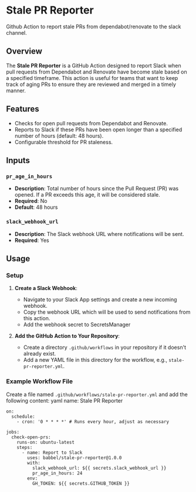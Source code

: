 # Stale PR Reporter
Github Action to report stale PRs from dependabot/renovate to the slack channel.

## Overview
The **Stale PR Reporter** is a GitHub Action designed to report Slack when pull requests from Dependabot and Renovate have become stale based on a specified timeframe. This action is useful for teams that want to keep track of aging PRs to ensure they are reviewed and merged in a timely manner.

## Features
- Checks for open pull requests from Dependabot and Renovate.
- Reports to Slack if these PRs have been open longer than a specified number of hours (default: 48 hours).
- Configurable threshold for PR staleness.

## Inputs

### `pr_age_in_hours`
- **Description**: Total number of hours since the Pull Request (PR) was opened. If a PR exceeds this age, it will be considered stale.
- **Required**: No
- **Default**: 48 hours

### `slack_webhook_url`
- **Description**: The Slack webhook URL where notifications will be sent.
- **Required**: Yes

## Usage

### Setup
1. **Create a Slack Webhook**:
   - Navigate to your Slack App settings and create a new incoming webhook.
   - Copy the webhook URL which will be used to send notifications from this action.
   - Add the webhook secret to SecretsManager

2. **Add the GitHub Action to Your Repository**:
   - Create a directory `.github/workflows` in your repository if it doesn't already exist.
   - Add a new YAML file in this directory for the workflow, e.g., `stale-pr-reporter.yml`.

### Example Workflow File
Create a file named `.github/workflows/stale-pr-reporter.yml` and add the following content:
yaml name: Stale PR Reporter
```
on:
  schedule:
    - cron: '0 * * * *' # Runs every hour, adjust as necessary

jobs:
  check-open-prs:
    runs-on: ubuntu-latest
    steps:
      - name: Report to Slack
        uses: babbel/stale-pr-reporter@1.0.0
        with:
          slack_webhook_url: ${{ secrets.slack_webhook_url }}
          pr_age_in_hours: 24
        env:
          GH_TOKEN: ${{ secrets.GITHUB_TOKEN }}
```
